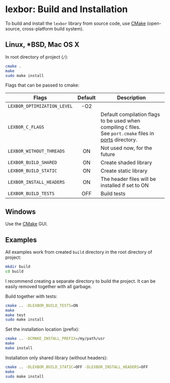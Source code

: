 # lexbor: Build and Installation

To build and install the `lexbor` library from source code, use [CMake] (open-source, cross-platform build system).

## Linux, *BSD, Mac OS X

In root directory of project (`/`):
```bash
cmake .
make
sudo make install
```

Flags that can be passed to cmake:

| Flags | Default | Description |
|---|:---:|---|
|`LEXBOR_OPTIMIZATION_LEVEL`| -O2 |   |
|`LEXBOR_C_FLAGS`|  | Default compilation flags to be used when compiling `C` files.<br>See `port.cmake` files in [ports](https://github.com/lexborisov/lexbor/tree/master/source/lexbor/ports) directory.|
|`LEXBOR_WITHOUT_THREADS`| ON | Not used now, for the future |
|`LEXBOR_BUILD_SHARED`| ON | Create shaded library |
|`LEXBOR_BUILD_STATIC`| ON | Create static library |
|`LEXBOR_INSTALL_HEADERS`| ON | The header files will be installed if set to ON |
|`LEXBOR_BUILD_TESTS`| OFF | Build tests |

## Windows

Use the [CMake] GUI.

## Examples

All examples work from created `build` directory in the root directory of project:
```bash
mkdir build
cd build
```

I recommend creating a separate directory to build the project. It can be easily removed together with all garbage.

Build together with tests:

```bash
cmake .. -DLEXBOR_BUILD_TESTS=ON
make
make test
sudo make install
```

Set the installation location (prefix):

```bash
cmake .. -DCMAKE_INSTALL_PREFIX=/my/path/usr
make
make install
```

Installation only shared library (without headers):

```bash
cmake .. -DLEXBOR_BUILD_STATIC=OFF -DLEXBOR_INSTALL_HEADERS=OFF 
make
sudo make install
```


[CMake]: (https://cmake.org/)
